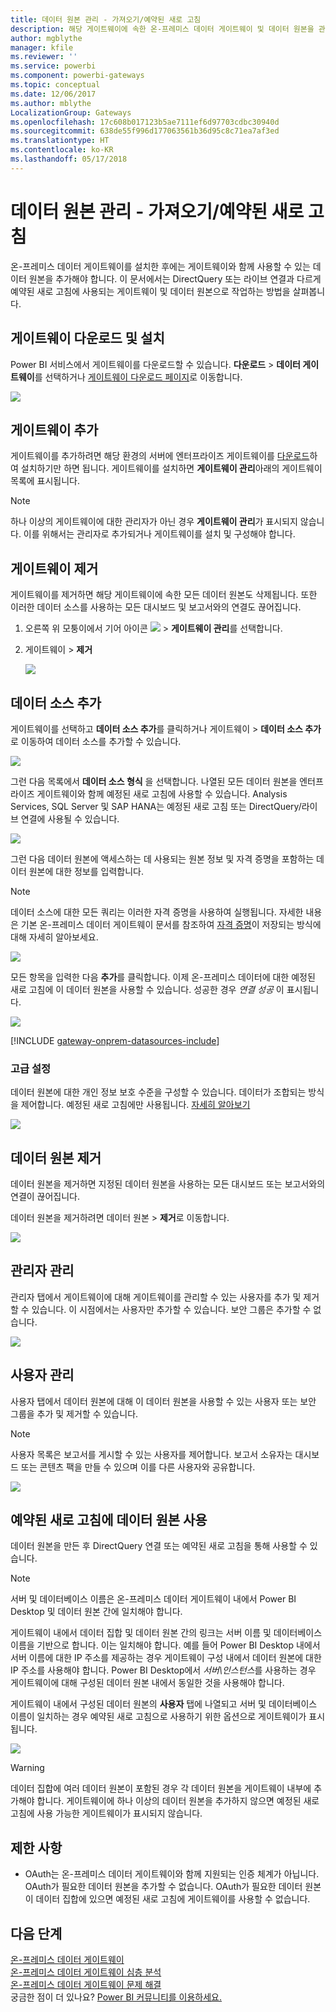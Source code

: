 ```yaml
---
title: 데이터 원본 관리 - 가져오기/예약된 새로 고침
description: 해당 게이트웨이에 속한 온-프레미스 데이터 게이트웨이 및 데이터 원본을 관리하는 방법입니다. 이 문서는 가져오기/예약된 새로 고침에서 사용할 수 있는 데이터 원본과 관련된 내용을 제공합니다.
author: mgblythe
manager: kfile
ms.reviewer: ''
ms.service: powerbi
ms.component: powerbi-gateways
ms.topic: conceptual
ms.date: 12/06/2017
ms.author: mblythe
LocalizationGroup: Gateways
ms.openlocfilehash: 17c608b017123b5ae7111ef6d97703cdbc30940d
ms.sourcegitcommit: 638de55f996d177063561b36d95c8c71ea7af3ed
ms.translationtype: HT
ms.contentlocale: ko-KR
ms.lasthandoff: 05/17/2018
---
```

# <a name="manage-your-data-source---importscheduled-refresh"></a>데이터 원본 관리 - 가져오기/예약된 새로 고침
온-프레미스 데이터 게이트웨이를 설치한 후에는 게이트웨이와 함께 사용할 수 있는 데이터 원본을 추가해야 합니다. 이 문서에서는 DirectQuery 또는 라이브 연결과 다르게 예약된 새로 고침에 사용되는 게이트웨이 및 데이터 원본으로 작업하는 방법을 살펴봅니다.

## <a name="download-and-install-the-gateway"></a>게이트웨이 다운로드 및 설치
Power BI 서비스에서 게이트웨이를 다운로드할 수 있습니다. **다운로드** > **데이터 게이트웨이**를 선택하거나 [게이트웨이 다운로드 페이지](https://go.microsoft.com/fwlink/?LinkId=698861)로 이동합니다.

![](media/service-gateway-enterprise-manage-scheduled-refresh/powerbi-download-data-gateway.png)

## <a name="add-a-gateway"></a>게이트웨이 추가
게이트웨이를 추가하려면 해당 환경의 서버에 엔터프라이즈 게이트웨이를 [다운로드](https://go.microsoft.com/fwlink/?LinkId=698863)하여 설치하기만 하면 됩니다. 게이트웨이를 설치하면 **게이트웨이 관리**아래의 게이트웨이 목록에 표시됩니다.

> [!NOTE]
> 하나 이상의 게이트웨이에 대한 관리자가 아닌 경우 **게이트웨이 관리**가 표시되지 않습니다. 이를 위해서는 관리자로 추가되거나 게이트웨이를 설치 및 구성해야 합니다.
> 
> 

## <a name="remove-a-gateway"></a>게이트웨이 제거
게이트웨이를 제거하면 해당 게이트웨이에 속한 모든 데이터 원본도 삭제됩니다.  또한 이러한 데이터 소스를 사용하는 모든 대시보드 및 보고서와의 연결도 끊어집니다.

1. 오른쪽 위 모퉁이에서 기어 아이콘 ![](media/service-gateway-enterprise-manage-scheduled-refresh/pbi_gearicon.png) > **게이트웨이 관리**를 선택합니다.
2. 게이트웨이 > **제거**
   
   ![](media/service-gateway-enterprise-manage-scheduled-refresh/datasourcesettings7.png)

## <a name="add-a-data-source"></a>데이터 소스 추가
게이트웨이를 선택하고 **데이터 소스 추가**를 클릭하거나 게이트웨이 > **데이터 소스 추가**로 이동하여 데이터 소스를 추가할 수 있습니다.

![](media/service-gateway-enterprise-manage-scheduled-refresh/datasourcesettings1.png)

그런 다음 목록에서 **데이터 소스 형식** 을 선택합니다. 나열된 모든 데이터 원본을 엔터프라이즈 게이트웨이와 함께 예정된 새로 고침에 사용할 수 있습니다. Analysis Services, SQL Server 및 SAP HANA는 예정된 새로 고침 또는 DirectQuery/라이브 연결에 사용될 수 있습니다.

![](media/service-gateway-enterprise-manage-scheduled-refresh/datasourcesettings2.png)

그런 다음 데이터 원본에 액세스하는 데 사용되는 원본 정보 및 자격 증명을 포함하는 데이터 원본에 대한 정보를 입력합니다.

> [!NOTE]
> 데이터 소스에 대한 모든 쿼리는 이러한 자격 증명을 사용하여 실행됩니다. 자세한 내용은 기본 온-프레미스 데이터 게이트웨이 문서를 참조하여 [자격 증명](service-gateway-onprem.md#credentials)이 저장되는 방식에 대해 자세히 알아보세요.
> 
> 

![](media/service-gateway-enterprise-manage-scheduled-refresh/datasourcesettings3-oracle.png)

모든 항목을 입력한 다음 **추가**를 클릭합니다.  이제 온-프레미스 데이터에 대한 예정된 새로 고침에 이 데이터 원본을 사용할 수 있습니다. 성공한 경우 *연결 성공* 이 표시됩니다.

![](media/service-gateway-enterprise-manage-scheduled-refresh/datasourcesettings4.png)

<!-- Shared Install steps Include -->
[!INCLUDE [gateway-onprem-datasources-include](./includes/gateway-onprem-datasources-include.md)]

### <a name="advanced-settings"></a>고급 설정
데이터 원본에 대한 개인 정보 보호 수준을 구성할 수 있습니다. 데이터가 조합되는 방식을 제어합니다. 예정된 새로 고침에만 사용됩니다. [자세히 알아보기](https://support.office.com/article/Privacy-levels-Power-Query-CC3EDE4D-359E-4B28-BC72-9BEE7900B540)

![](media/service-gateway-enterprise-manage-scheduled-refresh/datasourcesettings9.png)

## <a name="remove-a-data-source"></a>데이터 원본 제거
데이터 원본을 제거하면 지정된 데이터 원본을 사용하는 모든 대시보드 또는 보고서와의 연결이 끊어집니다.  

데이터 원본을 제거하려면 데이터 원본 > **제거**로 이동합니다.

![](media/service-gateway-enterprise-manage-scheduled-refresh/datasourcesettings6.png)

## <a name="manage-administrators"></a>관리자 관리
관리자 탭에서 게이트웨이에 대해 게이트웨이를 관리할 수 있는 사용자를 추가 및 제거할 수 있습니다. 이 시점에서는 사용자만 추가할 수 있습니다. 보안 그룹은 추가할 수 없습니다.

![](media/service-gateway-enterprise-manage-scheduled-refresh/datasourcesettings8.png)

## <a name="manage-users"></a>사용자 관리
사용자 탭에서 데이터 원본에 대해 이 데이터 원본을 사용할 수 있는 사용자 또는 보안 그룹을 추가 및 제거할 수 있습니다.

> [!NOTE]
> 사용자 목록은 보고서를 게시할 수 있는 사용자를 제어합니다. 보고서 소유자는 대시보드 또는 콘텐츠 팩을 만들 수 있으며 이를 다른 사용자와 공유합니다.
> 
> 

![](media/service-gateway-enterprise-manage-scheduled-refresh/datasourcesettings5.png)

## <a name="using-the-data-source-for-scheduled-refresh"></a>예약된 새로 고침에 데이터 원본 사용
데이터 원본을 만든 후 DirectQuery 연결 또는 예약된 새로 고침을 통해 사용할 수 있습니다.

> [!NOTE]
> 서버 및 데이터베이스 이름은 온-프레미스 데이터 게이트웨이 내에서 Power BI Desktop 및 데이터 원본 간에 일치해야 합니다.
> 
> 

게이트웨이 내에서 데이터 집합 및 데이터 원본 간의 링크는 서버 이름 및 데이터베이스 이름을 기반으로 합니다. 이는 일치해야 합니다. 예를 들어 Power BI Desktop 내에서 서버 이름에 대한 IP 주소를 제공하는 경우 게이트웨이 구성 내에서 데이터 원본에 대한 IP 주소를 사용해야 합니다. Power BI Desktop에서 *서버\인스턴스*를 사용하는 경우 게이트웨이에 대해 구성된 데이터 원본 내에서 동일한 것을 사용해야 합니다.

게이트웨이 내에서 구성된 데이터 원본의 **사용자** 탭에 나열되고 서버 및 데이터베이스 이름이 일치하는 경우 예약된 새로 고침으로 사용하기 위한 옵션으로 게이트웨이가 표시됩니다.

![](media/service-gateway-enterprise-manage-scheduled-refresh/powerbi-gateway-enterprise-schedule-refresh.png)

> [!WARNING]
> 데이터 집합에 여러 데이터 원본이 포함된 경우 각 데이터 원본을 게이트웨이 내부에 추가해야 합니다. 게이트웨이에 하나 이상의 데이터 원본을 추가하지 않으면 예정된 새로 고침에 사용 가능한 게이트웨이가 표시되지 않습니다.
> 
> 

## <a name="limitations"></a>제한 사항
* OAuth는 온-프레미스 데이터 게이트웨이와 함께 지원되는 인증 체계가 아닙니다. OAuth가 필요한 데이터 원본을 추가할 수 없습니다. OAuth가 필요한 데이터 원본이 데이터 집합에 있으면 예정된 새로 고침에 게이트웨이를 사용할 수 없습니다.

## <a name="next-steps"></a>다음 단계
[온-프레미스 데이터 게이트웨이](service-gateway-onprem.md)  
[온-프레미스 데이터 게이트웨이 심층 분석](service-gateway-onprem-indepth.md)  
[온-프레미스 데이터 게이트웨이 문제 해결](service-gateway-onprem-tshoot.md)  
궁금한 점이 더 있나요? [Power BI 커뮤니티를 이용하세요.](http://community.powerbi.com/)

